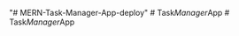 "# MERN-Task-Manager-App-deploy" 
#   T a s k _ M a n a g e r _ A p p  
 #   T a s k _ M a n a g e r _ A p p  
 